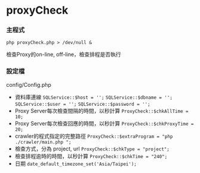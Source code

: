 proxyCheck
==========

### 主程式
`php proxyCheck.php > /dev/null &`

檢查Proxy的on-line, off-line，檢查排程是否執行

### 設定檔
config/Config.php
* 資料庫連線 
`SQLService::$host = '';`
`SQLService::$dbname = '';` 
`SQLService::$user = '';` 
`SQLService::$password = '';`
* Proxy Server每次檢查間隔的時間，以秒計算
`ProxyCheck::$chkAllTime = 10;`
* Proxy Server每次檢查回應的時間，以秒計算
`ProxyCheck::$chkProxyTime = 20;`
* crawler的程式指定的完整路徑
`ProxyCheck::$extraProgram = "php ./crawler/main.php ";`
* 檢查方式，分為 project, url
`ProxyCheck::$chkType = "project";`
* 檢查排程逾時的時間，以秒計算
`ProxyCheck::$chkTime = "240";`
* 日期
`date_default_timezone_set('Asia/Taipei');`



 

 
